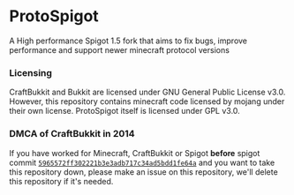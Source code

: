 # ProtoSpigot
A High performance Spigot 1.5 fork that aims to fix bugs, improve performance and support newer minecraft protocol versions

### Licensing
CraftBukkit and Bukkit are licensed under GNU General Public License v3.0.
However, this repository contains minecraft code licensed by mojang under their own license.
ProtoSpigot itself is licensed under GPL v3.0.

### DMCA of CraftBukkit in 2014
If you have worked for Minecraft, CraftBukkit or Spigot **before** spigot commit
[`5965572ff302221b3e3adb717c34ad5bdd1fe64a`](https://hub.spigotmc.org/stash/projects/SPIGOT/repos/spigot/browse?at=5965572ff302221b3e3adb717c34ad5bdd1fe64a)
and you want to take this repository down, please make an issue on this repository,
we'll delete this repository if it's needed.